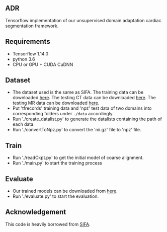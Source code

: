 ## ADR
Tensorflow implementation of our unsupervised domain adaptation cardiac segmentation framework. 


## Requirements
- Tensorflow 1.14.0
- python 3.6
- CPU or GPU + CUDA CuDNN

## Dataset
* The dataset used is the same as SIFA. The training data can be downloaded [here](https://drive.google.com/file/d/1m9NSHirHx30S8jvN0kB-vkd7LL0oWCq3/view). The testing CT data can be downloaded [here](https://drive.google.com/file/d/1SJM3RluT0wbR9ud_kZtZvCY0dR9tGq5V/view). The testing MR data can be downloaded [here](https://drive.google.com/file/d/1Bm2uU4hQmn5L3GwXz6I0vuCN3YVMEc8S/view?usp=sharing).
* Put 'tfrecords' training data and 'npz' test data of two domains into corresponding folders under `./data` accordingly.
* Run './create_datalist.py' to generate the datalists containing the path of each data.
* Run './convertToNpz.py' to convert the 'nii.gz' file to 'npz' file.

## Train
* Run './readCkpt.py' to get the initial model of coarse alignment.
* Run './main.py' to start the training process

## Evaluate
* Our trained models can be downloaded from [here](https://pan.baidu.com/s/1rQWs2AkqT-uZbbK5O3hk3w?pwd=9u51).
* Run './evaluate.py' to start the evaluation.

## Acknowledgement
This code is heavily borrowed from [SIFA](https://github.com/cchen-cc/SIFA).
